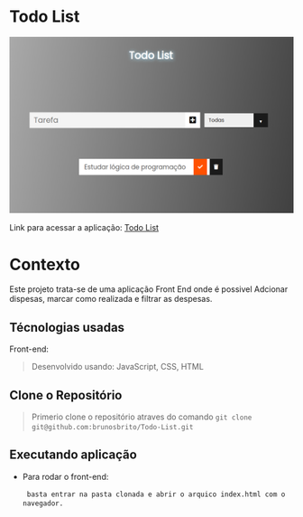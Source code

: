 # Todo List

![Tela do projeto](https://github.com/brunosbrito/Todo-List/blob/main/public/telado-projeto.png?raw=true)

Link para acessar a aplicação: [Todo List](https://brunosbrito.github.io/Todo-List/)

# Contexto
Este projeto trata-se de uma aplicação Front End onde é possivel Adcionar dispesas, marcar como realizada e filtrar as despesas.

## Técnologias usadas

Front-end:
> Desenvolvido usando: JavaScript, CSS, HTML

## Clone o Repositório

> Primerio clone o repositório atraves do comando 
```git clone git@github.com:brunosbrito/Todo-List.git```

## Executando aplicação

* Para rodar o front-end:

  ```
   basta entrar na pasta clonada e abrir o arquico index.html com o navegador.
  ```
